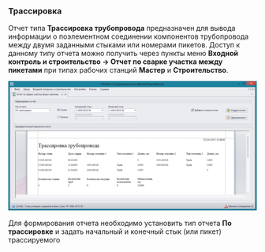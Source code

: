 ﻿### Трассировка

Отчет типа **Трассировка трубопровода** предназначен для вывода информации о поэлементном соединении компонентов трубопровода между двумя заданными стыками или номерами пикетов. Доступ к данному типу отчета можно получить через пункты меню **Входной контроль и строительство -> Отчет по сварке участка между пикетами** при типах рабочих станций **Мастер** и **Строительство**. 

![_report_tracing_by_join.png](_report_tracing_by_join.png "Отчет по трассировке")

Для формирования отчета необходимо установить тип отчета **По трассировке** и задать начальный и конечный стык (или пикет) трассируемого